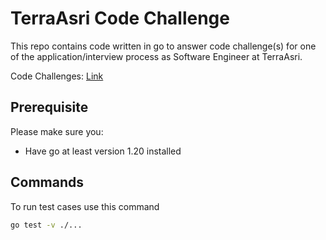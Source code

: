 # TerraAsri Code Challenge
This repo contains code written in go to answer code challenge(s) for one of the application/interview process as Software Engineer at TerraAsri.

Code Challenges: [Link](https://mica-wineberry-d80.notion.site/Code-Challenge-9f10e4d75199422082ea5e503f25067e)

## Prerequisite
Please make sure you:
- Have go at least version 1.20 installed

## Commands
To run test cases use this command
```bash
go test -v ./...
```